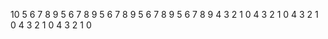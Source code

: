 10
  5 6 7 8 9
  5 6 7 8 9
  5 6 7 8 9
  5 6 7 8 9
  5 6 7 8 9
  4 3 2 1 0
  4 3 2 1 0
  4 3 2 1 0
  4 3 2 1 0
  4 3 2 1 0
